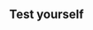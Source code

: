 ## Test yourself

<html>
<head>
	<meta http-equiv="X-UA-Compatible" content="IE=edge">
    <meta http-equiv="content-type" content="text/html; charset=utf-8">
	<meta name="viewport" content="initial-scale=1.0">
    <title>Quiz</title>
    <!-- jquery for maximum compatibility -->
	<link type="text/css" rel="stylesheet" href="https://stackpath.bootstrapcdn.com/twitter-bootstrap/2.2.1/css/bootstrap-combined.min.css">
    <!--<script src="http://ajax.googleapis.com/ajax/libs/jquery/1.9.1/jquery.min.js"></script>-->
	<script src="https://code.jquery.com/jquery-1.11.1.min.js" integrity="sha256-VAvG3sHdS5LqTT+5A/aeq/bZGa/Uj04xKxY8KM/w9EE=" crossorigin="anonymous"></script>
	<script src="https://stackpath.bootstrapcdn.com/bootstrap/3.3.5/js/bootstrap.min.js"></script>
    <script>

    var quiztitle// = "Bobby's Sample Quiz";

    /**
    * Set the information about your questions here. The correct answer string needs to match
    * the correct choice exactly, as it does string matching. (case sensitive)
    *
    */

/**
*Let's create the randomization of the questions!
*/

function shuffle(array) {
  var currentIndex = array.length, temporaryValue, randomIndex;

  // While there remain elements to shuffle...
  while (0 !== currentIndex) {

    // Pick a remaining element...
    randomIndex = Math.floor(Math.random() * currentIndex);
    currentIndex -= 1;

    // And swap it with the current element.
    temporaryValue = array[currentIndex];
    array[currentIndex] = array[randomIndex];
    array[randomIndex] = temporaryValue;
  }

  return array;
}
	    
if (!("scramble" in Array.prototype)) {
  Object.defineProperty(Array.prototype, "scramble", {
    enumerable: false,
    value: function() {
      var o, i, ln = this.length;
      while (ln--) {
        i = Math.random() * (ln + 1) | 0;
        o = this[ln];
        this[ln] = this[i];
        this[i] = o;
      }
      return this;
    }
  });
}		
	    
    var quiz = [
        {
            "question"      :   "Which of the scripts would allow the sprite to say it's correct position?",
            "image"         :   "images/montage-1.png",
            "choices"       :   [
                                    "A",
                                    "B",
                                    "C",
                                    "D"
                                ],
            "correct"       :   "A",
            "explanation"   :   "An x position greater than 0 is on the right of the screen",
        },
        {
            "question"      :   "Which of the scripts would point a sprite in a direction of 90 degrees when it is touching the colour green?",
            "image"         :   "images/montage-2.png",
            "choices"       :   [
                                    "A",
                                    "B",
                                    "C",
                                    "D"
                                ],
            "correct"       :   "B",
            "explanation"   :   "If the sprite touches any colour except white, it will point at 90 degrees",
        },
        {
            "question"      :   "Which of the scripts would count down in 0.1 second periods from 10 seconds?",
            "image"         :   "images/montage-3.png",
            "choices"       :   [
                                    "A",
                                    "B",
                                    "C",
                                    "D"
                                ],
            "correct"       :   "B",
            "explanation"   :   "The variable must start at 10 and change by -0.1 every 0.1 seconds",
        },

    ];

//use this for IE syntax error at => : ECMA script 6 not supported in IE 11 :(
//quiz.forEach(function(q){ return q.choices.scramble()});

//use this for ECMA script 6
//quiz.forEach(q => q.choices.scramble());
//console.log(quiz[0].choices);
		
quiz = shuffle(quiz);
	    
    /******* No need to edit below this line *********/
    var currentquestion = 0, score = 0, submt=true, picked;

    jQuery(document).ready(function($){

        /**
         * HTML Encoding function for alt tags and attributes to prevent messy
         * data appearing inside tag attributes.
         */
        function htmlEncode(value){
          return $(document.createElement('div')).text(value).html();
        }

        /**
         * This will add the individual choices for each question to the ul#choice-block
         *
         * @param {choices} array The choices from each question
         */
		function addChoices(choices){
			if(typeof choices !== "undefined" && $.type(choices) == "array"){
				$('#choice-block').empty();
				for(var i=0;i<choices.length; i++){
				$(document.createElement('li')).addClass('choice choice-box btn').attr('data-index', i).text(choices[i]).appendTo('#choice-block');
				}
			}
		}
        
        /**
         * Resets all of the fields to prepare for next question
         */
		function nextQuestion(){
			submt = true;
			$('#explanation').empty();
			$('#question').text(quiz[currentquestion]['question']);
			$('#pager').text('Question ' + Number(currentquestion + 1) + ' of ' + quiz.length);
			if(quiz[currentquestion].hasOwnProperty('image') && quiz[currentquestion]['image'] != ""){
				if($('#question-image').length == 0){
					$(document.createElement('img')).addClass('question-image').attr('id', 'question-image').attr('src', quiz[currentquestion]['image']).attr('alt', htmlEncode(quiz[currentquestion]['question'])).insertAfter('#question');
				} else {
					$('#question-image').attr('src', quiz[currentquestion]['image']).attr('alt', htmlEncode(quiz[currentquestion]['question']));
				}
			} else {
				$('#question-image').remove();
			}
			addChoices(quiz[currentquestion]['choices']);
			setupButtons();
			
			jQuery(document).ready(function($){
				$("#question").html(function(){
					var text= $(this).text().trim().split(" ");
					var first = text.shift();
					return (text.length > 0 ? "<span class='number'>"+ first +"</span> " : first) + text.join(" ");
				});
				
				$('p.pager').each(function(){
					var text = $(this).text().split(' ');
					if(text.length < 2)
						return;
					
					text[1] = '<span class="qnumber">'+text[1]+'</span>';
					$(this).html(
						text.join(' ')
					);
				});
				
			});
			
        }

        /**
         * After a selection is submitted, checks if its the right answer
         *
         * @param {choice} number The li zero-based index of the choice picked
         */
        function processQuestion(choice){
            if(quiz[currentquestion]['choices'][choice] == quiz[currentquestion]['correct']){
				$('.choice').eq(choice).addClass('btn-success').css({'font-weight':'bold', 'border-color':'#51a351', 'color':'#fff'});
				$('#explanation').html('<span class="correct">CORRECT!</span> ' + htmlEncode(quiz[currentquestion]['explanation']));
				score++;
			} else {
                $('.choice').eq(choice).addClass('btn-danger').css({'font-weight':'bold', 'border-color':'#f93939', 'color':'#fff'});
                $('#explanation').html('<span class="incorrect">INCORRECT!</span> ' + htmlEncode(quiz[currentquestion]['explanation']));
            }
            currentquestion++;

			if(currentquestion == quiz.length){
				$('#submitbutton').html('GET QUIZ RESULTS').removeClass('btn-success').addClass('btn-info').css({'border-color':'#3a87ad', 'color':'#fff'}).on('click', function(){
					$(this).text('GET QUIZ RESULTS').on('click');
					endQuiz();
				})
				
			} else if (currentquestion < quiz.length){
				$('#submitbutton').html('NEXT QUESTION &raquo;').removeClass('btn-success').addClass('btn-warning').css({'font-weight':'bold', 'border-color':'#faa732', 'color':'#fff'}).on('click', function(){
					$(this).text('- CHECK ANSWER -').removeClass('btn-warning').addClass('btn-success').css({'font-weight':'bold', 'border-color':'#51a351', 'color':'#fff'}).on('click');
					nextQuestion();
				})
			} else {
				//	$('#submitbutton').html('NEXT QUESTION &raquo;').on('click', function(){
				//		$(this).text('- CHECK ANSWER -').css({'color':'inherit'}).on('click');
				//	})
			}

			
		}

        /**
         * Sets up the event listeners for each button.
         */
		function setupButtons(){
			$('.choice').on('click', function(){
				picked = $(this).attr('data-index');
				$('.choice').removeAttr('style').off('mouseout mouseover');
				$(this).css({'font-weight':'bold', 'border-color':'#51a351', 'color':'#51a351'});
				if(submt){
					submt=false;
					$('#submitbutton').css({'color':'#fff','cursor':'pointer'}).on('click', function(){
						$('.choice').off('click');
						$(this).off('click');
						processQuestion(picked);
					});
				}
			})
		}
        
        /**
         * Quiz ends, display a message.
         */
		function endQuiz(){
			$('#explanation').empty();
			$('#question').empty();
			$('#choice-block').empty();
			$('#submitbutton').remove();
			$('.rsform-block-submit').addClass('show');
			$('#question').text("You got " + score + " out of " + quiz.length + " correct.");
			$(document.createElement('h4')).addClass('score').text(Math.round(score/quiz.length * 100) + '%').insertAfter('#question');			
		}

        /**
         * Runs the first time and creates all of the elements for the quiz
         */
		function init(){
			//add title
			if(typeof quiztitle !== "undefined" && $.type(quiztitle) === "string"){
				$(document.createElement('h2')).text(quiztitle).appendTo('#frame');
			} //else {
				//$(document.createElement('h2')).text("Quiz").appendTo('#frame');
//			}
			
			//add pager and questions
			if(typeof quiz !== "undefined" && $.type(quiz) === "array"){
				//add pager
				$(document.createElement('p')).addClass('pager').attr('id','pager').text('Question 1 of ' + quiz.length).appendTo('#frame');
				//add first question
				$(document.createElement('h3')).addClass('question').attr('id', 'question').text(quiz[0]['question']).appendTo('#frame');
				//add image if present
				if(quiz[0].hasOwnProperty('image') && quiz[0]['image'] != ""){
					$(document.createElement('img')).addClass('question-image').attr('id', 'question-image').attr('src', quiz[0]['image']).attr('alt', htmlEncode(quiz[0]['question'])).appendTo('#frame');
				}
				
				$(document.createElement('p')).addClass('explanation').attr('id','explanation').html('').appendTo('#frame');
				
				//questions holder
				$(document.createElement('ul')).attr('id', 'choice-block').appendTo('#frame');
				
				//add choices
				addChoices(quiz[0]['choices']);
				
				//add submit button
				$(document.createElement('div')).addClass('btn-success choice-box').attr('id', 'submitbutton').text('- CHECK ANSWER -').css({'font-weight':'bold', 'color':'#fff','padding':'30px 0', 'border-radius':'10px'}).appendTo('#frame');
				
				setupButtons();
			}
		}
	
		init();
	
	});
		
	jQuery(document).ready(function($){			
		$("#question").html(function(){
		var text= $(this).text().trim().split(" ");
		var first = text.shift();
			return (text.length > 0 ? "<span class='number'>"+ first +"</span> " : first) + text.join(" ");
		});
		
		$('p.pager').each(function(){
			var text = $(this).text().split(' ');
			if(text.length < 2)
				return;
			
			text[1] = '<span class="qnumber">'+text[1]+'</span>';
			$(this).html(
				text.join(' ')
			);
		});

	});	

		function copyText() {
			var output = document.getElementById("frame").innerHTML;
			document.getElementById("placecontent").value = output;
		}
	    
    </script>
    <style type="text/css" media="all">
		input 													{ height:30px !important; }
		input[type=checkbox]									{ height:30px !important; margin-top:-3px !important; margin-right:5px !important; box-shadow:none; background-color:#ffffff; position:relative !important; }
		textarea												{ width: 90%; margin: 0 auto; display: block; }
		input[type=radio]										{ height:30px !important; margin-top:-3px !important; margin-right:5px !important; box-shadow:none; background-color:#ffffff; position:relative !important; }
		.form-group input, .form-group select 					{ height:30px; padding: 0px 12px; }
		.form-horizontal .form-group							{ margin:10px; }
		.formContainer .formControlLabel 						{ width:auto !important; min-width:150px; margin:0; padding:0; }
		.formControls											{ width:100%; padding:0; margin: 10px 0 20px auto; }
		.radio 													{ padding-top:0 !important; padding-left:8px !important; }
		.radio-inline											{ margin-right:10px; padding-top:0 !important; display:inline; }
		.bold													{ font-weight:bold; }
		.italic 												{ font-style:italic; }
		.clear					 								{ width:100%; margin:0 !important; }
		.rsform-block-submit 									{ display:none; }
		.show 													{ display: block !important; }
/*		.rsform-block-placecontent 								{ display:none; } */
		#submit													{ margin:0 auto; display:block; }

		/* QUIZ STYLES */
		ol							{ list-style:none; }
		ul#choice-block  {columns: 4; -webkit-columns: 4; -moz-columns: 4;}
		strong 													{ font-weight:700; }
		#frame 													{ width:auto; max-width: 800px; background:transparent; margin:3px auto; padding:10px; color:#333 !important; }
		div#frame h2 											{ width:auto; border-bottom:1px solid #bdbdbd; padding:0 0 5px 0; font-size:30px; }
		h3.question 											{ font-weight:normal; margin:20px 0; padding:0; font-style:italic; display:block; }
		p.pager 												{ margin:5px 0 5px; color:#999; text-align:right; }
		.qnumber 												{ font-size:25px; font-weight:bold; font-style:italic; vertical-align:bottom; }
/*		.number                                 { font-size:25px; font-weight:bold; font-style:normal; vertical-align:inherit; padding-right:10px; } */

		.score 					{ width:100%; display:inline-block; margin:30px 0; font-size:100px; text-align:center; }
		img.question-image 										{ width:100%; height:auto; display:block; max-width:705px; margin:10px auto; border:1px solid #ccc; }
	*/	#choice-block 				{ display:block; list-style:none; margin:0; padding:0; cursor: pointer; }
		#submitbutton 				{ cursor:pointer; -webkit-border-radius: 5px; -moz-border-radius: 5px; border-radius: 5px; } */
	/*	#submitbutton:hover 									{ background:#7b8da6; } */
		#explanation 				{ width:auto; min-height:100px; margin:0 auto; padding:20px 0; text-align:center; }
		#explanation span 			{ font-weight:bold; padding-right:8px; }
		.choice-box 				{ width:50%;  display:block;  text-align:center;  margin:5px auto !important; padding:10px 0 !important; border:1px solid #bdbdbd; }
		.correct 				{ color:#51a351; font-size: 20px; display: block; margin-bottom: 5px; border-bottom: 1px #51a351 solid; padding-bottom: 5px; }
		.incorrect 				{ color:#f93939; font-size: 20px; display: block; margin-bottom: 5px; border-bottom: 1px #f93939 solid; padding-bottom: 5px; }
    </style>
</head>
<body>
<div class="form-group rsform-block rsform-block-framecontent">
    <div id="frame" role="content"></div>
</div>
<hr>
<!--<div class="form-group rsform-block rsform-block-placecontent">
	<label class="col-sm-3 control-label formControlLabel" data-toggle="tooltip" title="" for="placecontent"></label>
	<div class="col-sm-6 formControls">
		<textarea cols="50" rows="5" name="form[placecontent]" id="placecontent" readonly="" class="rsform-text-box form-control rsform-text-box"></textarea>			
	</div>
</div>	-->
	
<!--<div class="col-sm-6 formControls rsform-block-submit">
	<button type="submit" name="form[submit]" id="submit" onclick="copyText()" class="rsform-submit-button  btn btn-primary">Submit Quiz</button>			
</div> -->
</body>
</html>

*This quiz may not work in Internet Explorer. If you can't see the quiz then please try using another browser.*

